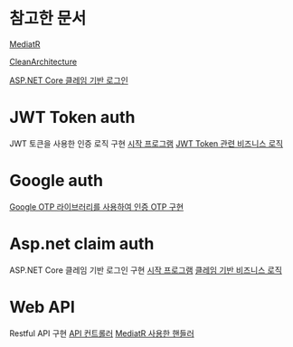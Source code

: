 # 참고한 문서
[MediatR](https://github.com/jbogard/MediatR)

[CleanArchitecture](https://github.com/jasontaylordev/CleanArchitecture)

[ASP.NET Core 클레임 기반 로그인](https://jhyeok.com/aspnetcore-claim/)

# JWT Token auth
JWT 토큰을 사용한 인증 로직 구현
[시작 프로그램](https://github.com/dudwn1745/profile/blob/master/Program.cs)
[JWT Token 관련 비즈니스 로직](https://github.com/dudwn1745/profile/blob/master/Service/JwtService.cs)


# Google auth
[Google OTP 라이브러리를 사용하여 인증 OTP 구현](https://github.com/dudwn1745/profile/blob/master/Service/GoogleAuthService.cs)

# Asp.net claim auth
ASP.NET Core 클레임 기반 로그인 구현
[시작 프로그램](https://github.com/dudwn1745/profile/blob/master/Program.cs)
[클레임 기반 비즈니스 로직](https://github.com/dudwn1745/profile/blob/master/Service/AuthService.cs)

# Web API
Restful API 구현
[API 컨트롤러](https://github.com/dudwn1745/profile/blob/master/Controllers/ApiController.cs)
[MediatR 사용한 핸들러](https://github.com/dudwn1745/profile/blob/master/Handler/GetUserInfoQuery.cs)
